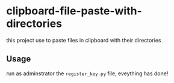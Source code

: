 # clipboard-file-paste-with-directories
this project use to paste files in clipboard with their directories
## Usage
 run as adminstrator the `register_key.py` file, eveything has done!